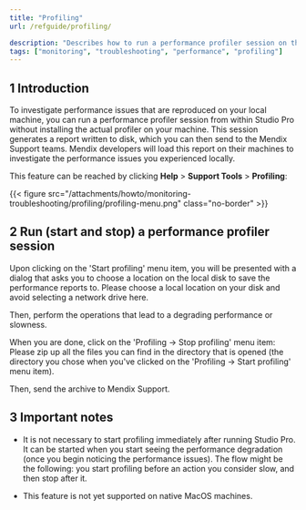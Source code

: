 ```yaml
---
title: "Profiling"
url: /refguide/profiling/

description: "Describes how to run a performance profiler session on the local machine from within Studio-Pro."
tags: ["monitoring", "troubleshooting", "performance", "profiling"]
---
```


## 1 Introduction

To investigate performance issues that are reproduced on your local machine, you can run a performance profiler session from within Studio Pro without installing the actual profiler on your machine. This session generates a report written to disk, which you can then send to the Mendix Support teams. Mendix developers will load this report on their machines to investigate the performance issues you experienced locally. 

This feature can be reached by clicking **Help** > **Support Tools** > **Profiling**:

{{< figure src="/attachments/howto/monitoring-troubleshooting/profiling/profiling-menu.png" class="no-border" >}}

## 2 Run (start and stop) a performance profiler session

Upon clicking on the 'Start profiling' menu item, you will be presented with a dialog that asks you to choose a location on the local disk to save the performance reports to. Please choose a local location on your disk and avoid selecting a network drive here.

Then, perform the operations that lead to a degrading performance or slowness. 

When you are done, click on the 'Profiling → Stop profiling' menu item: Please zip up all the files you can find in the directory that is opened (the directory you chose when you've clicked on the 'Profiling → Start profiling' menu item).

Then, send the archive to Mendix Support.

## 3 Important notes

* It is not necessary to start profiling immediately after running Studio Pro. It can be started when you start seeing the performance degradation (once you begin noticing the performance issues). The flow might be the following: you start profiling before an action you consider slow, and then stop after it.

* This feature is not yet supported on native MacOS machines.
